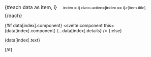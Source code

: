 <script>
export let data;

let index = 0;

</script>

<div class="buttons">
{#each data as item, i}
<button on:click={() => index = i} class:active={index == i}>{item.title}</button>
{/each}
</div>

{#if data[index].component}
<svelte:component this={data[index].component} {...data[index].details} />
{:else}

{data[index].text}

{/if}

<style>
.buttons {
    font-size: 16px;
    display: inline-block;

    border: 2px solid var(--closest);
    border-radius: 6px;
    overflow: hidden;
    background-color: var(--closest)
}

button {
    color: var(--text);
    border: none;
    padding: 8px 16px;
    background-color: transparent;
}

.active {
    background-color: var(--bg);
    color: var(--text);
    border-radius: 4px;
}
</style>

